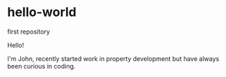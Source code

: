 # hello-world
first repository

Hello!

I'm John, recently started work in property development but have always been curious in coding.
